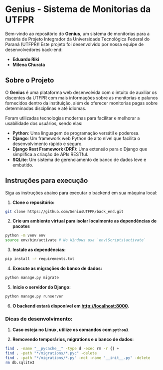 # Genius - Sistema de Monitorias da UTFPR

Bem-vindo ao repositório do **Genius**, um sistema de monitorias para a matéria de Projeto Integrador da Universidade Tecnológica Federal do Paraná (UTFPR)! Este projeto foi desenvolvido por nossa equipe de desenvolvedores back-end:

- **Eduardo Riki**
- **Milena Churata**

## Sobre o Projeto

O **Genius** é uma plataforma web desenvolvida com o intuito de auxiliar os discentes da UTFPR com mais informações sobre as monitorias e palunos fornecidos dentro da instituição, além de oferecer monitorias pagas sobre determinadas disciplinas e até idiomas.

Foram utilizadas tecnologias modernas para facilitar e melhorar a usabilidade dos usuários, sendo elas:

- **Python**: Uma linguagem de programação versátil e poderosa.
- **Django**: Um framework web Python de alto nível que facilita o desenvolvimento rápido e seguro.
- **Django Rest Framework (DRF)**: Uma extensão para o Django que simplifica a criação de APIs RESTful.
- **SQLite**: Um sistema de gerenciamento de banco de dados leve e embutido.

## Instruções para execução

Siga as instruções abaixo para executar o backend em sua máquina local:

1. **Clone o repositório:**

```bash
git clone https://github.com/GeniusUTFPR/back_end.git 
```

2. **Crie um ambiente virtual para isolar localmente as dependências de pacotes**

```bash
python -m venv env
source env/bin/activate # No Windows usa `env\Scripts\activate`
```

3. **Instale as dependências:**

```bash
pip install -r requirements.txt
```

4. **Execute as migrações do banco de dados:**

```bash
python manage.py migrate
```

5. **Inicie o servidor do Django:**

```bash
python manage.py runserver
```

6. **O backend estará disponível em [http://localhost:8000](http://localhost:8000).**

### Dicas de desenvolvimento:

1. **Caso esteja no Linux, utilize os comandos com `python3`**.


2. **Removendo temporários, migrations e o banco de dados:**

```bash
find . -name "__pycache__" -type d -exec rm -r {} +
find . -path "*/migrations/*.pyc" -delete
find . -path "*/migrations/*.py" -not -name "__init__.py" -delete
rm db.sqlite3
```

